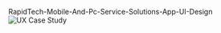 RapidTech-Mobile-And-Pc-Service-Solutions-App-UI-Design
![UX Case Study](https://github.com/user-attachments/assets/29e4f483-5618-413f-a763-d859f53547ce)
